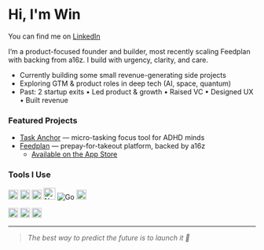# Hi, I'm Win

You can find me on [LinkedIn](https://linkedin.com/in/winfeigle)

I’m a product-focused founder and builder, most recently scaling Feedplan with backing from a16z. I build with urgency, clarity, and care.

* Currently building some small revenue-generating side projects
* Exploring GTM & product roles in deep tech (AI, space, quantum)
* Past: 2 startup exits • Led product & growth • Raised VC • Designed UX • Built revenue

### Featured Projects

* [Task Anchor](https://github.com/winfeigle/task-anchor-mvp) — micro-tasking focus tool for ADHD minds
* [Feedplan](https://github.com/feedplan) — prepay-for-takeout platform, backed by a16z
    * [Available on the App Store](https://apps.apple.com/us/app/feedplan-restaurant-savings/id1636252926)


### Tools I Use

<p align="left" height="20">
  <img src="https://img.icons8.com/ios_filled/512/FFFFFF/javascript-logo.png" height="20" alt="JavaScript" />
  <img src="https://img.icons8.com/androidL/512/FFFFFF/ruby-programming-language.png" width="20" height="20" alt="Ruby" />
  <img src="https://static-00.iconduck.com/assets.00/react-icon-2048x1822-j20tyq26.png" height="20" alt="React" />
  <img src="https://img.icons8.com/win10/600/FFFFFF/node-js.png" height="24" alt="Node.js" />
  <img src="https://upload.wikimedia.org/wikipedia/commons/thumb/0/03/Go_Logo_White.svg/2560px-Go_Logo_White.svg.png" alt="Go" />
  <img src="https://img.icons8.com/pulsar-line/512/FFFFFF/git.png" width="20" height="20" alt="Git" />
</p>
  
<p align="left">
  <img src="https://ai.ls/assets/openai-logos/PNGs/openai-white-lockup.png" height="20" alt="ChatGPT" />
   <img src="https://cdn.jsdelivr.net/gh/devicons/devicon/icons/figma/figma-original.svg" width="20" height="20" alt="Figma" />
   <img src="https://upload.wikimedia.org/wikipedia/commons/4/45/Notion-logo.svg" width="20" height="20" alt="Notion" />
</p>

---
  
> *The best way to predict the future is to launch it 🚀*
